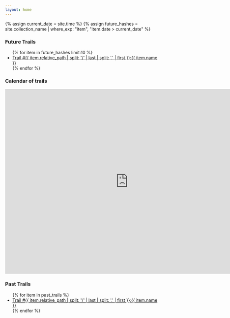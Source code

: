 ```yaml
---
layout: home
---
```


{% assign current_date = site.time %}
{% assign future_hashes = site.collection_name | where_exp: "item", "item.date > current_date" %}



### Future Trails

<ul>
  {% for item in future_hashes limit:10 %}
    <li><a href="{{ item.url }}">Trail #{{ item.relative_path | split: '/' | last | split: '.' | first }}:{{ item.name }}</a></li>
  {% endfor %}
</ul>

### Calendar of trails

<iframe src="https://calendar.google.com/calendar/embed?src=295ccf93064898a58077f2ff08e977e740f31aad5e7595b66dfb193d0a22e560%40group.calendar.google.com&ctz=America%2FLos_Angeles" style="border: 0" width="800" height="600" frameborder="0" scrolling="no"></iframe>


### Past Trails

<ul>
  {% for item in past_trails %}
    <li><a href="{{ item.url }}">Trail #{{ item.relative_path | split: '/' | last | split: '.' | first }}:{{ item.name }}</a></li>
  {% endfor %}
</ul>
